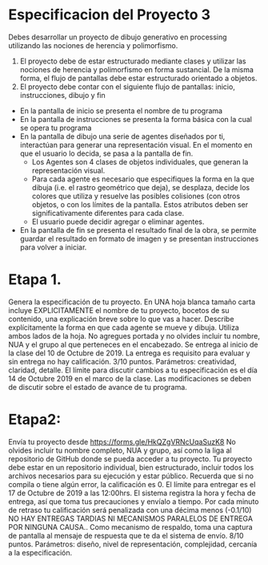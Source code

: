 # Especificacion del Proyecto 3
Debes desarrollar un proyecto de dibujo generativo en processing utilizando las nociones de herencia y polimorfismo.

1. El proyecto debe de estar estructurado mediante clases y utilizar las nociones de herencia y polimorfismo en forma sustancial. De la misma forma, el flujo de pantallas debe estar estructurado orientado a objetos.
2. El proyecto debe contar con el siguiente flujo de pantallas: inicio, instrucciones, dibujo y fin
- En la pantalla de inicio se presenta el nombre de tu programa
- En la pantalla de instrucciones se presenta la forma básica con la cual se opera tu programa
- En la pantalla de dibujo una serie de agentes diseñados por ti, interactúan para generar una representación visual. En el momento en que el usuario lo decida, se pasa a la pantalla de fin.
  - Los Agentes son 4 clases de objetos individuales, que generan la representación visual.
  - Para cada agente es necesario que especifiques la forma en la que dibuja (i.e. el rastro geométrico que deja), se desplaza, decide los colores que utiliza y resuelve las posibles colisiones (con otros objetos, o con los límites de la pantalla. Estos atributos deben ser significativamente diferentes para cada clase.
  - El usuario puede decidir agregar o eliminar agentes. 
- En la pantalla de fin se presenta el resultado final de la obra, se permite guardar el resultado en formato de imagen y se presentan instrucciones para volver a iniciar.

# Etapa 1.
Genera la especificación de tu proyecto. En UNA hoja blanca tamaño carta incluye EXPLICITAMENTE el nombre de tu proyecto,  bocetos de su contenido, una explicación breve sobre lo que vas a hacer. Describe explícitamente la forma en que cada agente se mueve y dibuja. Utiliza ambos lados de la hoja. No agregues portada y no olvides incluir tu nombre, NUA y el grupo al que perteneces en el encabezado. Se entrega al inicio de la clase del 10 de Octubre de 2019. La entrega es requisito para evaluar y sin entrega no hay calificación.  3/10 puntos. Parámetros: creatividad, claridad, detalle. 
 El límite para discutir cambios a tu especificación es el día 14 de Octubre 2019 en el marco de la clase. Las modificaciones se deben de discutir sobre el estado de avance de tu programa. 

# Etapa2: 
Envía tu proyecto desde  https://forms.gle/HkQZgVRNcUqaSuzK8
No olvides incluir tu nombre completo, NUA y grupo, así como la liga al repositorio de GitHub donde se pueda acceder a tu proyecto. Tu proyecto debe estar en un repositorio individual, bien estructurado, incluir todos los archivos necesarios para su ejecución y estar público. Recuerda que si no compila o tiene algún error, la calificación es 0. 
El límite para entregar es el 17 de Octubre de 2019 a las 12:00hrs.  El sistema registra la hora y fecha de entrega, así que toma tus precauciones y envíalo a tiempo. Por cada minuto de retraso tu calificación será penalizada con una décima menos (-0.1/10) NO HAY ENTREGAS TARDIAS NI MECANISMOS PARALELOS DE ENTREGA POR NINGUNA CAUSA.. Como mecanismo de respaldo, toma una captura de pantalla al mensaje de respuesta que te da el sistema de envío. 
8/10 puntos. Parámetros: diseño, nivel de representación, complejidad, cercanía a la especificación.
